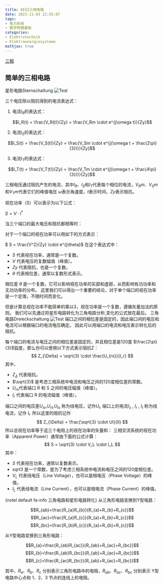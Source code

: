 ```yaml
---
title: EES2三相电路
date: 2023-11-03 22:55:07
tags:
- 电力系统
- 数学物理基础
categories:
- Elektrotechnik
- Elektroenergiesysteme
mathjax: true
---
```

[三相](https://zh.wikipedia.org/wiki/%E4%B8%89%E7%9B%B8_(%E7%94%B5%E5%AD%A6))


## 简单的三相电路
星形电路Sternschaltung
![Test](/images/Sternschaltung.png)

三个电压除以阻抗得到的电流表达式：

1. 电流$I_R$的表达式：

$$I_R(t) = \frac{V_R(t)}{Zy} = \frac{V_Rm \cdot e^{j\omega t}}{Zy}$$

2. 电流$I_S$的表达式：

$$I_S(t) = \frac{V_S(t)}{Zy} = \frac{V_Sm \cdot e^{j(\omega t + \frac{2\pi}{3})}}{Zy}$$

3. 电流$I_T$的表达式：

$$I_T(t) = \frac{V_T(t)}{Zy} = \frac{V_Tm \cdot e^{j(\omega t + \frac{4\pi}{3})}}{Zy}$$

三相电压通过阻抗产生的电流，其中$I_R$、$I_S$和$I_T$代表每个相位的电流，$V_Rm$、$V_Sm$和$V_Tm$代表它们的峰值电压
$\omega$表示角速度，$t$表示时间，$Zy$表示阻抗。

视在功率（S）可以表示为以下公式：

$S = V \cdot I^*$

当三个端口的最大电压和阻抗都相等时：

对于一个端口的视在功率可以用如下的方式表示：

$ S = \frac{V^2}{Zy} \cdot e^{j\theta}$
在这个表达式中：
- $S$ 代表视在功率，通常是一个复数。
- $V$ 代表电压的复数幅值（峰值）。
- $Zy$ 代表阻抗，也是一个复数。
- $\theta$ 代表相位差，通常以复数形式表示。

相位差 $\theta$ 是一个复数，它可以影响视在功率的实部和虚部，从而影响有功功率和无功功率的分布。
这里我们可以得出一个重要的结论，对于单个端口的视在功率是一个定值，不随时间而变化。

但是计算总视在功率不能简单的乘以3，视在功率是一个复数，遵循矢量加法的原则。
我们可以先通过将星形电路转化为三角电路分析,变化的公式放在最后。
三角电路Dreieckschaltung
![Test](/images/Dreieckschaltung.png)
端口之间的相位差是固定的，因此端口间的电压和电流可以根据端口的电流电压确定。
因此可以用端口的电流和电压表示转化后的阻抗。

每个端口的电流与电压之间的相位差是固定的，并且相位差是120度 $\frac{2\pi}{3}$弧度，那么你可以使用以下方式表示阻抗Z：
$$
Z_{\Delta} = \sqrt{3} \cdot \frac{U_{rs}}{I_r}
$$
其中，
- $Z_{\Delta}$ 代表阻抗。
- $\sqrt{3}$ 是考虑三相系统中电流和电压之间的120度相位差的常数。
- $U_{rs}$代表端口 R 和 S 之间的电压幅值（峰值）。
- $I_r$ 代表端口 R 的电流幅值（峰值）。


端口之间的电压差$U_{sr}$,$U_{rt}$,$U_{ts}$ 称为线电压，记作$U_l$, 
端口上的电流$I_s$ , $I_r$ , $I_t$ 称为线电流，记作 $I_l$.
所以这里的阻抗记作
$$
Z_{\Delta} = \frac{\sqrt{3} \cdot Ul}{Il}
$$
所以总视在功率等于这三个电阻上的视在功率的矢量和：
三相交流系统的视在功率（Apparent Power）通常由下面的公式计算：
$$
S = \sqrt{3} \cdot V_L \cdot I_L
$$
其中：
- $S$ 代表视在功率，通常以复数表示。
- $sqrt{3}$ 是一个常数，是为了考虑三相系统中电流和电压之间的120度相位差。
- $V_L$ 代表线电压（Line Voltage），也可以是相电压（Phase Voltage）的峰值。
- $I_L$ 代表线电流（Line Current），也可以是相电流（Phase Current）的峰值。



{notel default fa-info 三角电路和星形电路转化}
从三角形电路变换到Y型电路：

$$R_{ab}=\frac{R_{a}R_{b}}{R_{a}+R_{b}+R_{c}}$$
$$R_{ac}=\frac{R_{a}R_{c}}{R_{a}+R_{b}+R_{c}}$$
$$R_{bc}=\frac{R_{b}R_{c}}{R_{a}+R_{b}+R_{c}}$$

从Y型电路变换到三角形电路：

$$R_{a}=\frac{R_{ab}R_{ac}}{R_{ab}+R_{ac}+R_{bc}}$$
$$R_{b}=\frac{R_{ab}R_{bc}}{R_{ab}+R_{ac}+R_{bc}}$$
$$R_{c}=\frac{R_{ac}R_{bc}}{R_{ab}+R_{ac}+R_{bc}}$$

其中，$R_{a}$、$R_{b}$、$R_{c}$ 分别表示三角形电路中的电阻，$R_{ab}$、$R_{ac}$、$R_{bc}$ 分别表示 Y型电路中心点和 1、2、3 节点的连线上的电阻。

